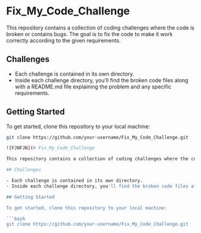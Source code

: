 # Fix_My_Code_Challenge

This repository contains a collection of coding challenges where the code is broken or contains bugs. The goal is to fix the code to make it work correctly according to the given requirements.

## Challenges

- Each challenge is contained in its own directory.
- Inside each challenge directory, you'll find the broken code files along with a README.md file explaining the problem and any specific requirements.

## Getting Started

To get started, clone this repository to your local machine:

```bash
git clone https://github.com/your-username/Fix_My_Code_Challenge.git

![FJNFJN](# Fix_My_Code_Challenge

This repository contains a collection of coding challenges where the code is broken or contains bugs. The goal is to fix the code to make it work correctly according to the given requirements.

## Challenges

- Each challenge is contained in its own directory.
- Inside each challenge directory, you'll find the broken code files along with a README.md file explaining the problem and any specific requirements.

## Getting Started

To get started, clone this repository to your local machine:

```bash
git clone https://github.com/your-username/Fix_My_Code_Challenge.git
